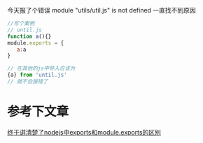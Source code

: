 今天报了个错误 module "utils/util.js" is not defined 一直找不到原因
```js
//写个案例
// until.js
function a(){}
module.exports = {
   a:a
}

// 在其他的js中导入应该为
{a} from 'until.js'
// 就不会报错了

```

# 参考下文章
[终于讲清楚了nodejs中exports和module.exports的区别](https://blog.csdn.net/qq_31967569/article/details/82461499)